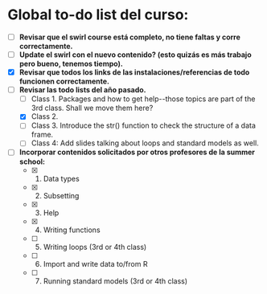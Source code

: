 # Global to-do list del curso:

- [ ] **Revisar que el swirl course está completo, no tiene faltas y corre correctamente.**
- [ ] **Update el swirl con el nuevo contenido? (esto quizás es más trabajo pero bueno, tenemos tiempo).**
- [x] **Revisar que todos los links de las instalaciones/referencias de todo funcionen correctamente.**
- [ ] **Revisar las todo lists del año pasado.**
   - [ ] Class 1. Packages and how to get help--those topics are part of the 3rd class. Shall we move them here?
   - [x] Class 2.
   - [ ] Class 3. Introduce the str() function to check the structure of a data frame.
   - [ ] Class 4: Add slides talking about loops and standard models as well.
- [ ] **Incorporar contenidos solicitados por otros profesores de la summer school:**
   - [x] 1. Data types
   - [x] 2. Subsetting
   - [x] 3. Help
   - [x] 4. Writing functions
   - [ ] 5. Writing loops (3rd or 4th class)
   - [ ] 6. Import and write data to/from R
   - [ ] 7. Running standard models (3rd or 4th class)
